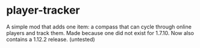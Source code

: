 # player-tracker
A simple mod that adds one item: a compass that can cycle through online players and track them. Made because one did not exist for 1.7.10.
Now also contains a 1.12.2 release.
(untested)
